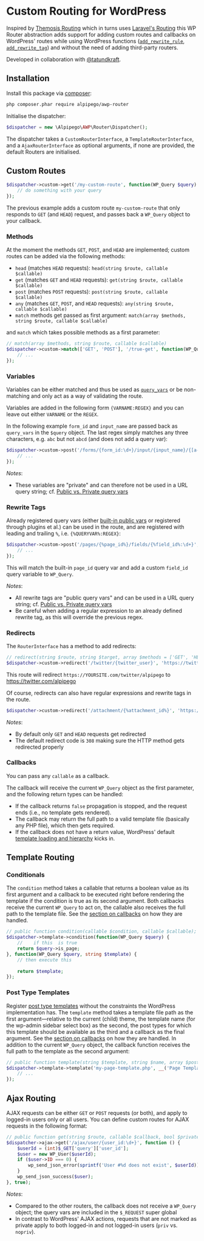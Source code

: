 # Custom Routing for WordPress
Inspired by [Themosis Routing](https://framework.themosis.com/docs/1.3/routing/) which in turns uses [Laravel's Routing](https://laravel.com/docs/5.8/routing) this WP Router abstraction adds support for adding custom routes and callbacks on WordPress' routes while using WordPress functions ([`add_rewrite_rule`](https://codex.wordpress.org/Rewrite_API/add_rewrite_rule), [`add_rewrite_tag`](https://codex.wordpress.org/Rewrite_API/add_rewrite_tag)) and without the need of adding third-party routers.

Developed in collaboration with [@tatundkraft](https://github.com/tatundkraft).

## Installation
Install this package via [composer](https://getcomposer.org):

```bash
php composer.phar require alpipego/awp-router
```

Initialise the dispatcher:

```php
$dispatcher = new \Alpipego\AWP\Router\Dispatcher();
```

The dispatcher takes a `CustomRouterInterface`, a `TemplateRouterInterface`, and a `AjaxRouterInterface` as optional arguments, if none are provided, the default Routers are initialised. 

## Custom Routes
```php
$dispatcher->custom->get('/my-custom-route', function(WP_Query $query) {
    // do something with your query
});
``` 

The previous example adds a custom route `my-custom-route` that only responds to `GET` (and `HEAD`) request, and passes back a `WP_Query` object to your callback.

### Methods
At the moment the methods `GET`, `POST`, and `HEAD` are implemented; custom routes can be added via the following methods:

* `head` (matches `HEAD` requests): `head(string $route, callable $callable)`
* `get` (matches `GET` and `HEAD` requests): `get(string $route, callable $callable)`
* `post` (matches `POST` requests): `post(string $route, callable $callable)`
* `any` (matches `GET`, `POST`, and `HEAD` requests): `any(string $route, callable $callable)`
* `match` methods get passed as first argument: `match(array $methods, string $route, callable $callable)` 

and `match` which takes possible methods as a first parameter:
```php
// match(array $methods, string $route, callable $callable)
$dispatcher->custom->match(['GET', 'POST'], '/true-get', function(WP_Query $query) {
    // ...
});
```

### Variables
Variables can be either matched and thus be used as [`query_vars`](https://codex.wordpress.org/Function_Reference/get_query_var) or be non-matching and only act as a way of validating the route. 

Variables are added in the following form `{VARNAME:REGEX}` and you can leave out either `VARNAME` or the `REGEX`. 

In the following example `form_id` and `input_name` are passed back as `query_vars` in the `$query` object. The last regex simply matches any three characters, e.g. `abc` but not `abcd` (and does not add a query var): 

```php
$dispatcher->custom->post('/forms/{form_id:\d+}/input/{input_name}/{[a-z]{3}}', function(WP_Query $query) {
    // ...
});
```

*Notes*:
* These variables are "private" and can therefore not be used in a URL query string; cf. [Public vs. Private query vars](https://codex.wordpress.org/WordPress_Query_Vars#Public_vs._Private_query_vars)

### Rewrite Tags
Already registered query vars (either [built-in public vars](https://codex.wordpress.org/WordPress_Query_Vars#List_of_Query_Vars) or registered through plugins et al.) can be used in the route, and are registered with leading and trailing `%`, i.e. `{%QUERYVAR%:REGEX}`:

```php
$dispatcher->custom->post('/pages/{%page_id%}/fields/{%field_id%:\d+}', function(WP_Query $query) {
    // ...
});
```

This will match the built-in `page_id` query var and add a custom `field_id` query variable to `WP_Query`.
 
 *Notes*:
 * All rewrite tags are "public query vars" and can be used in a URL query string;  cf. [Public vs. Private query vars](https://codex.wordpress.org/WordPress_Query_Vars#Public_vs._Private_query_vars)
 * Be careful when adding a regular expression to an already defined rewrite tag, as this will override the previous regex.

### Redirects
The `RouterInterface` has a method to add redirects:

```php
// redirect(string $route, string $target, array $methods = ['GET', 'HEAD'], int $status = 308)
$dispatcher->custom->redirect('/twitter/{twitter_user}', 'https://twitter.com/{twitter_user}');
```

This route will redirect `https://YOURSITE.com/twitter/alpipego` to https://twitter.com/alpipego

Of course, redirects can also have regular expressions and rewrite tags in the route.

```php
$dispatcher->custom->redirect('/attachment/{%attachment_id%}', 'https://external-attachment-handler.com/{attachment_id}');
```

*Notes*:
* By default only `GET` and `HEAD` requests get redirected
* The default redirect code is `308` making sure the HTTP method gets redirected properly 
### Callbacks
You can pass any `callable` as a callback. 

The callback will receive the current `WP_Query` object as the first parameter, and the following return types can be handled:

* If the callback returns `false` propagation is stopped, and the request ends (i.e., no template gets rendered).
* The callback may return the full path to a valid template file (basically any PHP file), which then gets required.
* If the callback does not have a return value, WordPress' default [template loading and hierarchy](https://developer.wordpress.org/themes/basics/template-hierarchy/) kicks in.

## Template Routing

### Conditionals
The `condition` method takes a callable that returns a boolean value as its first argument and a callback to be executed right before rendering the template if the condition is true as its second argument. Both callbacks receive the current `WP_Query` to act on, the callable also receives the full path to the template file. See the [section on callbacks](#callbacks) on how they are handled.

```php
// public function condition(callable $condition, callable $callable);
$dispatcher->template->condition(function(WP_Query $query) {
    //    if this  is true
    return $query->is_page;
}, function(WP_Query $query, string $template) {
    // then execute this
    
    return $template;
});  
```

### Post Type Templates
Register [post type templates](https://developer.wordpress.org/themes/template-files-section/page-template-files/) without the constraints the WordPress implementation has. The `template` method takes a template file path as the first argument&mdash;relative to the current (child) theme, the template name (for the wp-admin sidebar select box) as the second, the post types for which this template should be available as the third and a callback as the final argument. See the [section on callbacks](#callbacks) on how they are handled. In addition to the current `WP_Query` object, the callback function receives the full path to the template as the second argument:

```php
// public function template(string $template, string $name, array $postTypes, callable $callable);
$dispatcher->template->template('my-page-template.php', __('Page Template Name', 'textdomain'), ['page', 'post'], function(WP_Query $query, string $template) {
    // ...
});  
```

## Ajax Routing
AJAX requests can be either `GET` or `POST` requests (or both), and apply to logged-in users only or all users.
You can define custom routes for AJAX requests in the following format:

```php
// public function get(string $route, callable $callback, bool $private = false);
$dispatcher->ajax->get('/ajax/user/{user_id:\d+}', function () {
    $userId = (int)$_GET['query']['user_id'];
    $user = new WP_User($userId);
    if ($user->ID === 0) {
        wp_send_json_error(sprintf('User #%d does not exist', $userId));
    }
    wp_send_json_success($user);
}, true);
```

*Notes*:
* Compared to the other routers, the callback does not receive a `WP_Query` object; the query vars are included in the `$_REQUEST` super global
* In contrast to WordPress' AJAX actions, requests that are not marked as private apply to both logged-in and not logged-in users (`priv` vs. `nopriv`).
